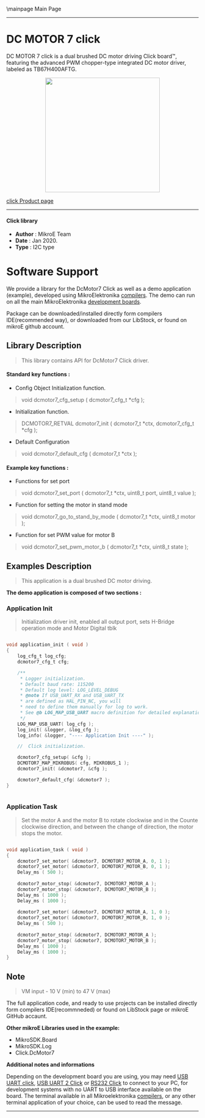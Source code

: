 \mainpage Main Page
 
 

---
# DC MOTOR 7 click

DC MOTOR 7 click is a dual brushed DC motor driving Click board™, featuring the advanced PWM chopper-type integrated DC motor driver, labeled as TB67H400AFTG.

<p align="center">
  <img src="https://download.mikroe.com/images/click_for_ide/dcmotor7_click.png" height=300px>
</p>


[click Product page](https://www.mikroe.com/dc-motor-7-click)

---


#### Click library 

- **Author**        : MikroE Team
- **Date**          : Jan 2020.
- **Type**          : I2C type


# Software Support

We provide a library for the DcMotor7 Click 
as well as a demo application (example), developed using MikroElektronika 
[compilers](https://shop.mikroe.com/compilers). 
The demo can run on all the main MikroElektronika [development boards](https://shop.mikroe.com/development-boards).

Package can be downloaded/installed directly form compilers IDE(recommended way), or downloaded from our LibStock, or found on mikroE github account. 

## Library Description

> This library contains API for DcMotor7 Click driver.

#### Standard key functions :

- Config Object Initialization function.
> void dcmotor7_cfg_setup ( dcmotor7_cfg_t *cfg ); 
 
- Initialization function.
> DCMOTOR7_RETVAL dcmotor7_init ( dcmotor7_t *ctx, dcmotor7_cfg_t *cfg );

- Default Configuration 
> void dcmotor7_default_cfg ( dcmotor7_t *ctx );

#### Example key functions :

- Functions for set port
> void dcmotor7_set_port ( dcmotor7_t *ctx, uint8_t port, uint8_t value );
 
- Function for setting the motor in stand mode
> void dcmotor7_go_to_stand_by_mode ( dcmotor7_t *ctx, uint8_t motor );

- Function for set PWM value for motor B
> void dcmotor7_set_pwm_motor_b ( dcmotor7_t *ctx, uint8_t state );

## Examples Description

> This application is a dual brushed DC motor driving.

**The demo application is composed of two sections :**

### Application Init 

> Initialization driver init, enabled all output port, sets H-Bridge operation mode and Motor Digital tblk

```c

void application_init ( void )
{
    log_cfg_t log_cfg;
    dcmotor7_cfg_t cfg;

    /** 
     * Logger initialization.
     * Default baud rate: 115200
     * Default log level: LOG_LEVEL_DEBUG
     * @note If USB_UART_RX and USB_UART_TX 
     * are defined as HAL_PIN_NC, you will 
     * need to define them manually for log to work. 
     * See @b LOG_MAP_USB_UART macro definition for detailed explanation.
     */
    LOG_MAP_USB_UART( log_cfg );
    log_init( &logger, &log_cfg );
    log_info( &logger, "---- Application Init ----" );

    //  Click initialization.

    dcmotor7_cfg_setup( &cfg );
    DCMOTOR7_MAP_MIKROBUS( cfg, MIKROBUS_1 );
    dcmotor7_init( &dcmotor7, &cfg );

    dcmotor7_default_cfg( &dcmotor7 );
}
  
```

### Application Task

> Set the motor A and the motor B to rotate clockwise and in the Counte clockwise direction, 
> and between the change of direction, the motor stops the motor. 

```c

void application_task ( void )
{
    dcmotor7_set_motor( &dcmotor7, DCMOTOR7_MOTOR_A, 0, 1 );
    dcmotor7_set_motor( &dcmotor7, DCMOTOR7_MOTOR_B, 0, 1 );
    Delay_ms ( 500 );
    
    dcmotor7_motor_stop( &dcmotor7, DCMOTOR7_MOTOR_A );
    dcmotor7_motor_stop( &dcmotor7, DCMOTOR7_MOTOR_B );
    Delay_ms ( 1000 );
    Delay_ms ( 1000 );
    
    dcmotor7_set_motor( &dcmotor7, DCMOTOR7_MOTOR_A, 1, 0 );
    dcmotor7_set_motor( &dcmotor7, DCMOTOR7_MOTOR_B, 1, 0 );
    Delay_ms ( 500 );
    
    dcmotor7_motor_stop( &dcmotor7, DCMOTOR7_MOTOR_A );
    dcmotor7_motor_stop( &dcmotor7, DCMOTOR7_MOTOR_B );
    Delay_ms ( 1000 );
    Delay_ms ( 1000 );
} 

```

## Note

> VM input - 10 V (min) to 47 V (max)

The full application code, and ready to use projects can be  installed directly form compilers IDE(recommneded) or found on LibStock page or mikroE GitHub accaunt.

**Other mikroE Libraries used in the example:** 

- MikroSDK.Board
- MikroSDK.Log
- Click.DcMotor7

**Additional notes and informations**

Depending on the development board you are using, you may need 
[USB UART click](https://shop.mikroe.com/usb-uart-click), 
[USB UART 2 Click](https://shop.mikroe.com/usb-uart-2-click) or 
[RS232 Click](https://shop.mikroe.com/rs232-click) to connect to your PC, for 
development systems with no UART to USB interface available on the board. The 
terminal available in all Mikroelektronika 
[compilers](https://shop.mikroe.com/compilers), or any other terminal application 
of your choice, can be used to read the message.



---
